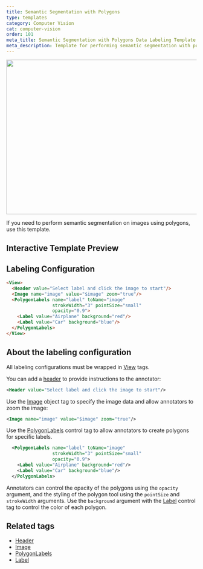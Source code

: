 ```yaml
---
title: Semantic Segmentation with Polygons
type: templates
category: Computer Vision
cat: computer-vision
order: 101
meta_title: Semantic Segmentation with Polygons Data Labeling Template
meta_description: Template for performing semantic segmentation with polygons with Siali Label for your machine learning and data science projects.
---
```


<img src="/images/templates/semantic-segmentation-with-polygons.png" alt="" class="gif-border" width="552px" height="408px" />

If you need to perform semantic segmentation on images using polygons, use this template.

## Interactive Template Preview

<div id="main-preview"></div>

## Labeling Configuration

```html
<View>
  <Header value="Select label and click the image to start"/>
  <Image name="image" value="$image" zoom="true"/>
  <PolygonLabels name="label" toName="image"
                 strokeWidth="3" pointSize="small"
                 opacity="0.9">
    <Label value="Airplane" background="red"/>
    <Label value="Car" background="blue"/>
  </PolygonLabels>
</View>
```

## About the labeling configuration

All labeling configurations must be wrapped in [View](/tags/view.html) tags.

You can add a [header](/tags/header.html) to provide instructions to the annotator:
```xml
<Header value="Select label and click the image to start"/>
```

Use the [Image](/tags/image.html) object tag to specify the image data and allow annotators to zoom the image:
```xml
<Image name="image" value="$image" zoom="true"/>
```

Use the [PolygonLabels](/tags/polygonlabels.html) control tag to allow annotators to create polygons for specific labels. 
```xml
  <PolygonLabels name="label" toName="image"
                 strokeWidth="3" pointSize="small"
                 opacity="0.9">
    <Label value="Airplane" background="red"/>
    <Label value="Car" background="blue"/>
  </PolygonLabels>
```
Annotators can control the opacity of the polygons using the `opacity` argument, and the styling of the polygon tool using the `pointSize` and `strokeWidth` arguments. Use the `background` argument with the [Label](/tags/label.html) control tag to control the color of each polygon.

## Related tags

- [Header](/tags/header.html)
- [Image](/tags/image.html)
- [PolygonLabels](/tags/polygonlabels.html)
- [Label](/tags/label.html)
